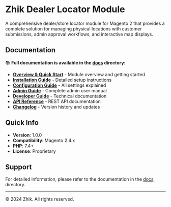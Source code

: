 # Zhik Dealer Locator Module

A comprehensive dealer/store locator module for Magento 2 that provides a complete solution for managing physical locations with customer submissions, admin approval workflows, and interactive map displays.

## Documentation

📚 **Full documentation is available in the [docs](docs/) directory:**

- **[Overview & Quick Start](docs/README.md)** - Module overview and getting started
- **[Installation Guide](docs/INSTALLATION.md)** - Detailed setup instructions
- **[Configuration Guide](docs/CONFIGURATION.md)** - All settings explained
- **[Admin Guide](docs/ADMIN-GUIDE.md)** - Complete admin user manual
- **[Developer Guide](docs/DEVELOPER-GUIDE.md)** - Technical documentation
- **[API Reference](docs/API.md)** - REST API documentation
- **[Changelog](docs/CHANGELOG.md)** - Version history and updates

## Quick Info

- **Version**: 1.0.0
- **Compatibility**: Magento 2.4.x
- **PHP**: 7.4+
- **License**: Proprietary

## Support

For detailed information, please refer to the documentation in the [docs](docs/) directory.

---

© 2024 Zhik. All rights reserved.